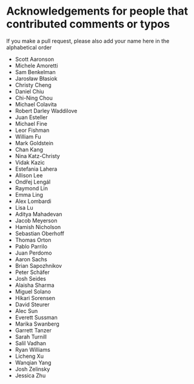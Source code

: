 # Acknowledgements for people that contributed comments or typos

If you make a pull request, please also add your name here in the alphabetical order

* Scott Aaronson
* Michele Amoretti
* Sam Benkelman
* Jarosław Błasiok
* Christy Cheng
* Daniel Chiu
* Chi-Ning Chou
* Michael Colavita
* Robert Darley Waddilove
* Juan Esteller
* Michael Fine
* Leor Fishman
* William Fu
* Mark Goldstein
* Chan Kang
* Nina Katz-Christy
* Vidak Kazic
* Estefania Lahera
* Allison Lee
* Ondřej Lengál
* Raymond Lin
* Emma Ling
* Alex Lombardi
* Lisa Lu
* Aditya Mahadevan
* Jacob Meyerson
* Hamish Nicholson
* Sebastian Oberhoff
* Thomas Orton
* Pablo Parrilo
* Juan Perdomo
* Aaron Sachs
* Brian Sapozhnikov
* Peter Schäfer
* Josh Seides
* Alaisha Sharma
* Miguel Solano
* Hikari Sorensen
* David Steurer
* Alec Sun
* Everett Sussman
* Marika Swanberg
* Garrett Tanzer
* Sarah Turnill
* Salil Vadhan
* Ryan Williams
* Licheng Xu
* Wanqian Yang
* Josh Zelinsky
* Jessica Zhu
